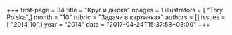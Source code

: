 +++
first-page = 34
title = "Круг и дырка"
npages = 1
illustrators = [ "Tory Polska",]
month = "10"
rubric = "Задачи в картинках"
authors = []
issues = [ "2014_10",]
year = "2014"
date = "2017-04-24T15:37:58+03:00"
+++
